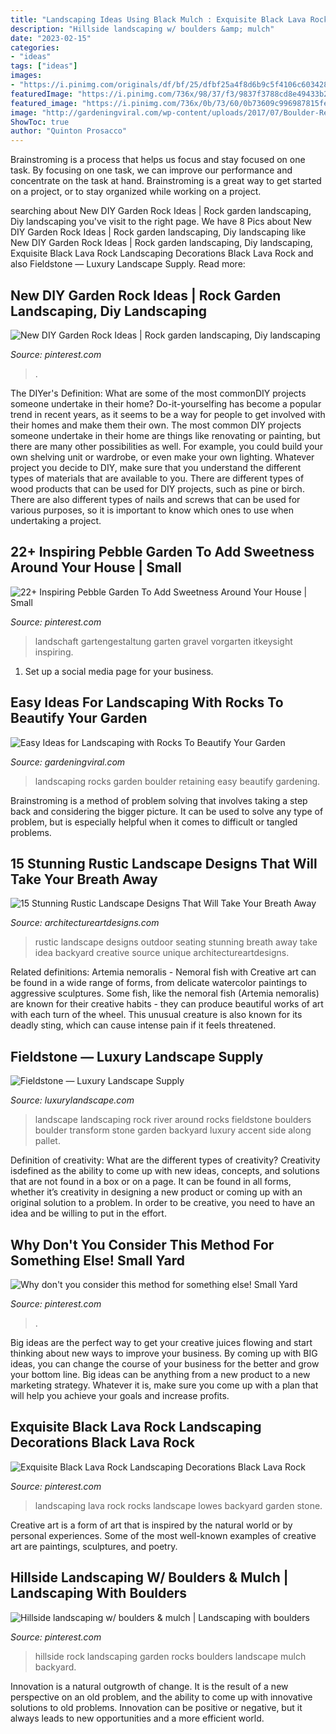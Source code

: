 ```yaml
---
title: "Landscaping Ideas Using Black Mulch : Exquisite Black Lava Rock Landscaping Decorations Black Lava Rock"
description: "Hillside landscaping w/ boulders &amp; mulch"
date: "2023-02-15"
categories:
- "ideas"
tags: ["ideas"]
images:
- "https://i.pinimg.com/originals/df/bf/25/dfbf25a4f8d6b9c5f4106c603428ba81.jpg"
featuredImage: "https://i.pinimg.com/736x/98/37/f3/9837f3788cd8e49433b24af6936de0fc.jpg"
featured_image: "https://i.pinimg.com/736x/0b/73/60/0b73609c996987815fec17bc8a6dddb8.jpg"
image: "http://gardeningviral.com/wp-content/uploads/2017/07/Boulder-Retaining-Wall-e1474911516390-1.jpg"
ShowToc: true
author: "Quinton Prosacco"
---
```



Brainstroming is a process that helps us focus and stay focused on one task. By focusing on one task, we can improve our performance and concentrate on the task at hand. Brainstroming is a great way to get started on a project, or to stay organized while working on a project.

	

		
searching about New DIY Garden Rock Ideas | Rock garden landscaping, Diy landscaping you've visit to the right page. We have 8 Pics about New DIY Garden Rock Ideas | Rock garden landscaping, Diy landscaping like New DIY Garden Rock Ideas | Rock garden landscaping, Diy landscaping, Exquisite Black Lava Rock Landscaping Decorations Black Lava Rock and also Fieldstone — Luxury Landscape Supply. Read more:
		
    
## New DIY Garden Rock Ideas | Rock Garden Landscaping, Diy Landscaping

<img loading=lazy src="https://i.pinimg.com/originals/df/bf/25/dfbf25a4f8d6b9c5f4106c603428ba81.jpg" onerror="this.onerror=null;this.src='https://tse3.mm.bing.net/th?id=OIP.MvRUCnKcl3qFg6w5KndhRQHaNJ&amp;pid=15.1';" alt="New DIY Garden Rock Ideas | Rock garden landscaping, Diy landscaping">

_Source: pinterest.com_

>. 

	

The DIYer's Definition: What are some of the most commonDIY projects someone undertake in their home?
Do-it-yourselfing has become a popular trend in recent years, as it seems to be a way for people to get involved with their homes and make them their own. The most common DIY projects someone undertake in their home are things like renovating or painting, but there are many other possibilities as well. For example, you could build your own shelving unit or wardrobe, or even make your own lighting.
Whatever project you decide to DIY, make sure that you understand the different types of materials that are available to you. There are different types of wood products that can be used for DIY projects, such as pine or birch. There are also different types of nails and screws that can be used for various purposes, so it is important to know which ones to use when undertaking a project.

    
## 22+ Inspiring Pebble Garden To Add Sweetness Around Your House | Small

<img loading=lazy src="https://i.pinimg.com/736x/bc/5e/85/bc5e85720dab7467bd2eaed0c261bbeb.jpg" onerror="this.onerror=null;this.src='https://tse3.mm.bing.net/th?id=OIP.nfj4_llXpMwd04uM0XLIeQHaHa&amp;pid=15.1';" alt="22+ Inspiring Pebble Garden To Add Sweetness Around Your House | Small">

_Source: pinterest.com_

>landschaft gartengestaltung garten gravel vorgarten itkeysight inspiring. 

	

1. Set up a social media page for your business.

    
## Easy Ideas For Landscaping With Rocks To Beautify Your Garden

<img loading=lazy src="http://gardeningviral.com/wp-content/uploads/2017/07/Boulder-Retaining-Wall-e1474911516390-1.jpg" onerror="this.onerror=null;this.src='https://tse4.mm.bing.net/th?id=OIP.gorrpH7Mzo-A2rdiM-2C9gHaFj&amp;pid=15.1';" alt="Easy Ideas for Landscaping with Rocks To Beautify Your Garden">

_Source: gardeningviral.com_

>landscaping rocks garden boulder retaining easy beautify gardening. 

	

Brainstroming is a method of problem solving that involves taking a step back and considering the bigger picture. It can be used to solve any type of problem, but is especially helpful when it comes to difficult or tangled problems.

    
## 15 Stunning Rustic Landscape Designs That Will Take Your Breath Away

<img loading=lazy src="https://www.architectureartdesigns.com/wp-content/uploads/2016/10/15-Stunning-Rustic-Landscape-Designs-That-Will-Take-Your-Breath-Away-4.jpg" onerror="this.onerror=null;this.src='https://tse1.mm.bing.net/th?id=OIP.JY4qVKYiiZLP3RL4tqxyyQHaFj&amp;pid=15.1';" alt="15 Stunning Rustic Landscape Designs That Will Take Your Breath Away">

_Source: architectureartdesigns.com_

>rustic landscape designs outdoor seating stunning breath away take idea backyard creative source unique architectureartdesigns. 

	

Related definitions: Artemia nemoralis - Nemoral fish with
Creative art can be found in a wide range of forms, from delicate watercolor paintings to aggressive sculptures. Some fish, like the nemoral fish (Artemia nemoralis) are known for their creative habits - they can produce beautiful works of art with each turn of the wheel. This unusual creature is also known for its deadly sting, which can cause intense pain if it feels threatened.

    
## Fieldstone — Luxury Landscape Supply

<img loading=lazy src="https://static1.squarespace.com/static/587abc1cbe6594ac5371e71e/t/58a488d0bf629a5b49862a4e/1487177962845/boulder+and+pebbles.jpg" onerror="this.onerror=null;this.src='https://tse2.mm.bing.net/th?id=OIP.nia0rk0rzdvuCKiBjHdvggHaJ3&amp;pid=15.1';" alt="Fieldstone — Luxury Landscape Supply">

_Source: luxurylandscape.com_

>landscape landscaping rock river around rocks fieldstone boulders boulder transform stone garden backyard luxury accent side along pallet. 

	

Definition of creativity: What are the different types of creativity?
Creativity isdefined as the ability to come up with new ideas, concepts, and solutions that are not found in a box or on a page. It can be found in all forms, whether it’s creativity in designing a new product or coming up with an original solution to a problem. In order to be creative, you need to have an idea and be willing to put in the effort.

    
## Why Don&#039;t You Consider This Method For Something Else! Small Yard

<img loading=lazy src="https://i.pinimg.com/736x/98/37/f3/9837f3788cd8e49433b24af6936de0fc.jpg" onerror="this.onerror=null;this.src='https://tse4.mm.bing.net/th?id=OIP.SN7a_W09zSwfOOUel8Pu7QHaJ3&amp;pid=15.1';" alt="Why don&#039;t you consider this method for something else! Small Yard">

_Source: pinterest.com_

>. 

	

Big ideas are the perfect way to get your creative juices flowing and start thinking about new ways to improve your business. By coming up with BIG ideas, you can change the course of your business for the better and grow your bottom line. Big ideas can be anything from a new product to a new marketing strategy. Whatever it is, make sure you come up with a plan that will help you achieve your goals and increase profits.

    
## Exquisite Black Lava Rock Landscaping Decorations Black Lava Rock

<img loading=lazy src="https://i.pinimg.com/736x/0b/73/60/0b73609c996987815fec17bc8a6dddb8.jpg" onerror="this.onerror=null;this.src='https://tse3.mm.bing.net/th?id=OIP.ppjKpolWMb13nPbt4RHpyQHaHa&amp;pid=15.1';" alt="Exquisite Black Lava Rock Landscaping Decorations Black Lava Rock">

_Source: pinterest.com_

>landscaping lava rock rocks landscape lowes backyard garden stone. 

	

Creative art is a form of art that is inspired by the natural world or by personal experiences. Some of the most well-known examples of creative art are paintings, sculptures, and poetry.

    
## Hillside Landscaping W/ Boulders &amp; Mulch | Landscaping With Boulders

<img loading=lazy src="https://i.pinimg.com/736x/a8/c3/d2/a8c3d236878ee36dbda307f5ebcaba39--backyard-garden-landscape-hillside-garden.jpg" onerror="this.onerror=null;this.src='https://tse3.mm.bing.net/th?id=OIP.upYgU0ucyhcz_AQ_nPnljAHaE7&amp;pid=15.1';" alt="Hillside landscaping w/ boulders &amp; mulch | Landscaping with boulders">

_Source: pinterest.com_

>hillside rock landscaping garden rocks boulders landscape mulch backyard. 

	

Innovation is a natural outgrowth of change. It is the result of a new perspective on an old problem, and the ability to come up with innovative solutions to old problems. Innovation can be positive or negative, but it always leads to new opportunities and a more efficient world.

